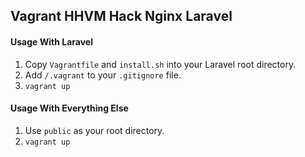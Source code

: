 ## Vagrant HHVM Hack Nginx Laravel

#### Usage With Laravel
1. Copy `Vagrantfile` and `install.sh` into your Laravel root directory.
2. Add `/.vagrant` to your `.gitignore` file.
3. `vagrant up`

#### Usage With Everything Else
1. Use `public` as your root directory.
2. `vagrant up`
